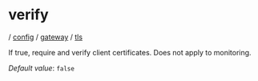 # verify

/ [config](/ref/config/index.md) / [gateway](/ref/config/config/gateway/index.md) / [tls](/ref/config/config/gateway/tls/index.md)

If true, require and verify client certificates. Does not apply to monitoring.

_Default value_: `false`
